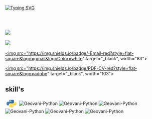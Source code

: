 <p align="center">
<div>
  <a href="https://git.io/typing-svg"><img src="https://readme-typing-svg.herokuapp.com?font=Fira+Code&size=16&duration=2000&pause=1000&color=00F7B2&vCenter=true&multiline=true&width=435&lines=Geovani+Lima+Cardoso+;Data+Analitycs%2C+Data+Science" alt="Typing SVG" /></a>
  
  <br><br>
  
  <a href="https://www.linkedin.com/in/geovani-lima-cardoso-760212158/" target="_blank"><img src="https://img.shields.io/badge/-LinkedIn-%230077B5?style=for-the-badge&logo=linkedin&logoColor=white" target="_blank"></a>

  <a href="https://www.youtube.com/channel/UCe5tUK2qlAHSzJaovHX1Rww" target="_blank"><img src="https://img.shields.io/badge/YouTube-red?style=for-the-badge&logo=youtube&logoColor=white" target="_blank"></a>
  
  <a href="geovani.cardoso1@outlook.com" target="_blank"><img src="https://img.shields.io/badge/-Email-red?style=flat-square&logo=gmail&logoColor=white" target="_blank", width="83"></a>
  
  <a href="https://drive.google.com/file/d/1tV9xIqJ5XHvYikoYjeTNWIyc-56lOGv5/view?usp=drive_link" target="_blank"><img src="https://img.shields.io/badge/PDF-CV-red?style=flat-square&logo=adobe" target="_blank", width="103"></a>
  

  

  <h2>skill's</h2>
    <img align="center" alt="Geovani-Python" height="30" width="40" src="https://raw.githubusercontent.com/devicons/devicon/master/icons/python/python-original.svg">
    <img align="center" alt="Geovani-Python" height="30" width="" src="https://upload.wikimedia.org/wikipedia/commons/8/87/Sql_data_base_with_logo.png">
    <img align="center" alt="Geovani-Python" height="30" width="30" src="https://community.alteryx.com/t5/image/serverpage/image-id/259688iF6C1C4BD0BC11851?v=v2">
    <img align="center" alt="Geovani-Python" height="30" width="30" src="https://forum-cdn.knime.com/uploads/default/original/1X/ab3ccf34482a0329361734a18199390177204f15.png">
    <img align="center" alt="Geovani-Python" height="30" width="30" src="https://upload.wikimedia.org/wikipedia/commons/c/cf/New_Power_BI_Logo.svg">
    <img align="center" alt="Geovani-Python" height="30" width="" src="https://upload.wikimedia.org/wikipedia/commons/thumb/3/32/Qlik_Logo.svg/2560px-Qlik_Logo.svg.png">
    <img align="center" alt="Geovani-Python" height="30" width="" src="https://upload.wikimedia.org/wikipedia/commons/4/4b/Tableau_Logo.png">
</div>
